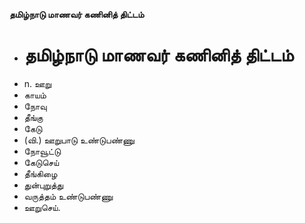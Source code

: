**தமிழ்நாடு மாணவர் கணினித் திட்டம்**
- # தமிழ்நாடு மாணவர் கணினித் திட்டம்
- n. ஊறு
- காயம்
- நோவு
- தீங்கு
- கேடு
- (வி.) ஊறுபாடு உண்டுபண்ணு
- நோவூட்டு
- கேடுசெய்
- தீங்கிழை
- துன்புறுத்து
- வருத்தம் உண்டுபண்ணு
- ஊறுசெய்.

